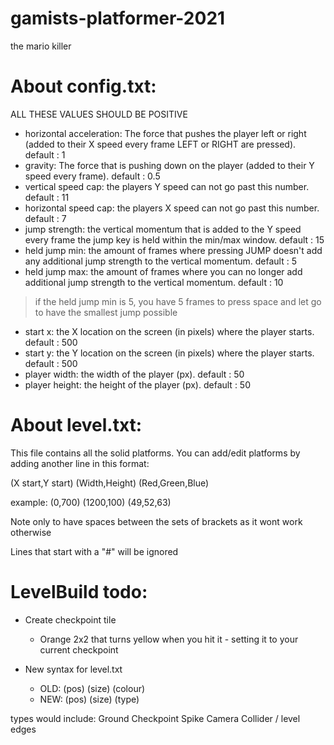 # gamists-platformer-2021
the mario killer

# About config.txt:

ALL THESE VALUES SHOULD BE POSITIVE

- horizontal acceleration: The force that pushes the player left or right (added to their X speed every frame LEFT or RIGHT are pressed). default : 1
- gravity: The force that is pushing down on the player (added to their Y speed every frame). default : 0.5
- vertical speed cap: the players Y speed can not go past this number. default : 11
- horizontal speed cap: the players X speed can not go past this number. default : 7
- jump strength: the vertical momentum that is added to the Y speed every frame the jump key is held within the min/max window. default : 15
- held jump min: the amount of frames where pressing JUMP doesn't add any additional jump strength to the vertical momentum. default : 5
- held jump max: the amount of frames where you can no longer add additional jump strength to the vertical momentum. default : 10

> if the held jump min is 5, you have 5 frames to press space and let go to have the smallest jump possible

- start x: the X location on the screen (in pixels) where the player starts. default : 500
- start y: the Y location on the screen (in pixels) where the player starts. default : 500
- player width: the width of the player (px). default : 50
- player height: the height of the player (px). default : 50


# About level.txt:

This file contains all the solid platforms.
You can add/edit platforms by adding another line in this format:

(X start,Y start) (Width,Height) (Red,Green,Blue)

example:
(0,700) (1200,100) (49,52,63)

Note only to have spaces between the sets of brackets as it wont work otherwise

Lines that start with a "#" will be ignored


# LevelBuild todo:

- Create checkpoint tile
    - Orange 2x2 that turns yellow when you hit it - setting it to your current checkpoint

- New syntax for level.txt
    - OLD: (pos) (size) (colour)
    - NEW: (pos) (size) (type)

types would include:
    Ground
    Checkpoint
    Spike
    Camera Collider / level edges
